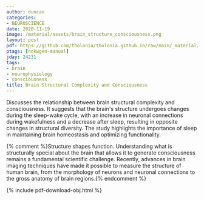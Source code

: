 ```yaml
---
author: duncan
categories:
- NEUROSCIENCE
date: 2020-11-19
image: /material/assets/brain_structure_consciousness.png
layout: post
pdf: https://github.com/tholonia/tholonia.github.io/raw/main/_material/assets/brain_structure_consciousness.pdf
ptags: [nokwgen-manual]
jday: 24231
tags:
- brain
- neurophysiology
- consciousness
title: Brain Structural Complexity and Consciousness
---
```


Discusses the relationship between brain structural complexity and consciousness. It suggests that the brain's structure undergoes changes during the sleep-wake cycle, with an increase in neuronal connections during wakefulness and a decrease after sleep, resulting in opposite changes in structural diversity. The study highlights the importance of sleep in maintaining brain homeostasis and optimizing functionality.

{% comment %}Structure shapes function. Understanding what is structurally special about the brain that allows it to generate consciousness remains a fundamental scientific challenge. Recently, advances in brain imaging techniques have made it possible to measure the structure of human brain, from the morphology of neurons and neuronal connections to the gross anatomy of brain regions.{% endcomment %}

<!--more-->

{% include pdf-download-obj.html %}

